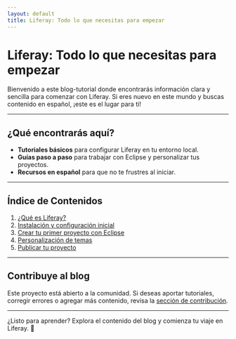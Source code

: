 ```yaml
---
layout: default
title: Liferay: Todo lo que necesitas para empezar
---
```


# Liferay: Todo lo que necesitas para empezar

Bienvenido a este blog-tutorial donde encontrarás información clara y sencilla para comenzar con Liferay. Si eres nuevo en este mundo y buscas contenido en español, ¡este es el lugar para ti!

---

## ¿Qué encontrarás aquí?

- **Tutoriales básicos** para configurar Liferay en tu entorno local.
- **Guías paso a paso** para trabajar con Eclipse y personalizar tus proyectos.
- **Recursos en español** para que no te frustres al iniciar.

---

## Índice de Contenidos

1. [¿Qué es Liferay?](_posts/que-es-liferay.md)
2. [Instalación y configuración inicial](posts/instalacion-y-configuracion.md)
3. [Crear tu primer proyecto con Eclipse](posts/primer-proyecto-eclipse.md)
4. [Personalización de temas](posts/personalizacion-temas.md)
5. [Publicar tu proyecto](posts/publicar-proyecto.md)

---

## Contribuye al blog

Este proyecto está abierto a la comunidad. Si deseas aportar tutoriales, corregir errores o agregar más contenido, revisa la [sección de contribución](https://github.com/tu-repo/tu-blog#contribuir).

---

¿Listo para aprender? Explora el contenido del blog y comienza tu viaje en Liferay. 🚀
